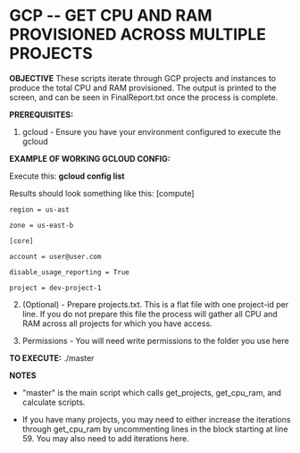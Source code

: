 # GCP -- GET CPU AND RAM PROVISIONED ACROSS MULTIPLE PROJECTS
**OBJECTIVE**
These scripts iterate through GCP projects and instances to produce the total CPU and RAM provisioned. The output is printed to the screen, and can be seen in FinalReport.txt once the process is complete. 

**PREREQUISITES:**
1) gcloud - Ensure you have your environment configured to execute the gcloud

**EXAMPLE OF WORKING GCLOUD CONFIG:**

Execute this:	**gcloud config list**

Results should look something like this: 
	[compute]

	region = us-ast

	zone = us-east-b

	[core]

	account = user@user.com

	disable_usage_reporting = True

	project = dev-project-1

2) (Optional) - Prepare projects.txt. This is a flat file with one project-id per line. If you do not prepare this file the process will gather all CPU and RAM across all projects for which you have access.

3) Permissions - You will need write permissions to the folder you use here

**TO EXECUTE:**
./master

**NOTES**
* "master" is the main script which calls get_projects, get_cpu_ram, and calculate scripts. 

* If you have many projects, you may need to either increase the iterations through get_cpu_ram by uncommenting lines in the block starting at line 59. You may also need to add iterations here. 
